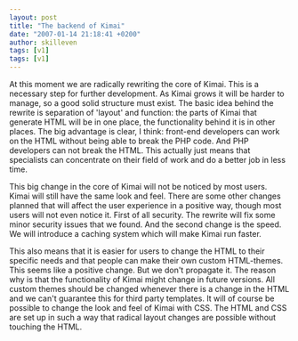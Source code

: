 ```yaml
---
layout: post
title: "The backend of Kimai"
date: "2007-01-14 21:18:41 +0200"
author: skilleven
tags: [v1]
tags: [v1]
---
```


At this moment we are radically rewriting the core of Kimai.
This is a necessary step for further development.
As Kimai grows it will be harder to manage, so a good solid structure must exist.
The basic idea behind the rewrite is separation of 'layout' and function:
the parts of Kimai that generate HTML will be in one place, the functionality behind it is in other places.
The big advantage is clear, I think: front-end developers can work on the HTML without being able to break the PHP code.
And PHP developers can not break the HTML.
This actually just means that specialists can concentrate on their field of work and do a better job in less time.

This big change in the core of Kimai will not be noticed by most users.
Kimai will still have the same look and feel.
There are some other changes planned that will affect the user experience in a positive way, though most users will not even notice it.
First of all security. The rewrite will fix some minor security issues that we found.
And the second change is the speed. We will introduce a caching system which will make Kimai run faster.

This also means that it is easier for users to change the HTML to their specific needs and that people can make their own custom HTML-themes.
This seems like a positive change. But we don't propagate it. The reason why is that the functionality of Kimai might change in future versions.
All custom themes should be changed whenever there is a change in the HTML and we can't guarantee this for third party templates.
It will of course be possible to change the look and feel of Kimai with CSS.
The HTML and CSS are set up in such a way that radical layout changes are possible without touching the HTML.
